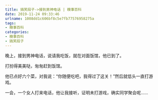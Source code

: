 ```yaml
---
title: 搞笑段子->接到男神电话 | 糗事百科
date: 2019-11-24 09:33:46
urlname: 1008dd1c606bf8c5e7fb77576958275a
tags: 
- 糗事百科
categories:
- 糗事百科
- 搞笑段子
---
```

晚上，接到男神电话，说请我吃饭，就在对面饭馆，他已到了。

打扮得美美哒，匆匆赶到饭馆。

他已点好六个菜，对我说：“你随便吃吧，我得过了这关！”然后就低头一直打游戏。

一会，一个女人打来电话，他让我接听，证明未打游戏，确实同学聚会呢……


